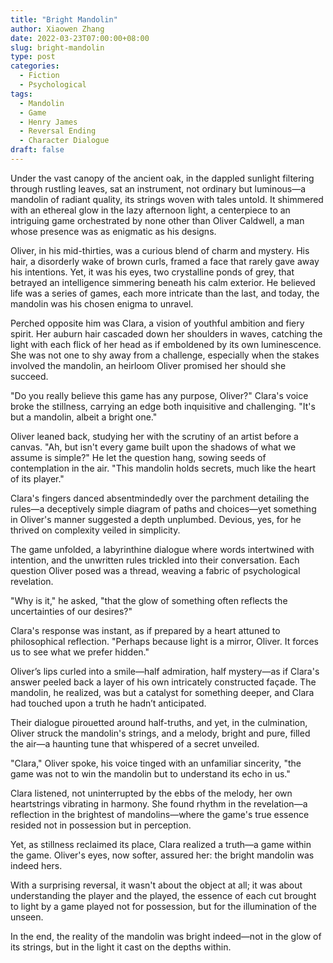 ```yaml
---
title: "Bright Mandolin"
author: Xiaowen Zhang
date: 2022-03-23T07:00:00+08:00
slug: bright-mandolin
type: post
categories:
  - Fiction
  - Psychological
tags:
  - Mandolin
  - Game
  - Henry James
  - Reversal Ending
  - Character Dialogue
draft: false
---
```


Under the vast canopy of the ancient oak, in the dappled sunlight filtering through rustling leaves, sat an instrument, not ordinary but luminous—a mandolin of radiant quality, its strings woven with tales untold. It shimmered with an ethereal glow in the lazy afternoon light, a centerpiece to an intriguing game orchestrated by none other than Oliver Caldwell, a man whose presence was as enigmatic as his designs.

Oliver, in his mid-thirties, was a curious blend of charm and mystery. His hair, a disorderly wake of brown curls, framed a face that rarely gave away his intentions. Yet, it was his eyes, two crystalline ponds of grey, that betrayed an intelligence simmering beneath his calm exterior. He believed life was a series of games, each more intricate than the last, and today, the mandolin was his chosen enigma to unravel.

Perched opposite him was Clara, a vision of youthful ambition and fiery spirit. Her auburn hair cascaded down her shoulders in waves, catching the light with each flick of her head as if emboldened by its own luminescence. She was not one to shy away from a challenge, especially when the stakes involved the mandolin, an heirloom Oliver promised her should she succeed.

"Do you really believe this game has any purpose, Oliver?" Clara's voice broke the stillness, carrying an edge both inquisitive and challenging. "It's but a mandolin, albeit a bright one."

Oliver leaned back, studying her with the scrutiny of an artist before a canvas. "Ah, but isn't every game built upon the shadows of what we assume is simple?" He let the question hang, sowing seeds of contemplation in the air. "This mandolin holds secrets, much like the heart of its player."

Clara's fingers danced absentmindedly over the parchment detailing the rules—a deceptively simple diagram of paths and choices—yet something in Oliver's manner suggested a depth unplumbed. Devious, yes, for he thrived on complexity veiled in simplicity.

The game unfolded, a labyrinthine dialogue where words intertwined with intention, and the unwritten rules trickled into their conversation. Each question Oliver posed was a thread, weaving a fabric of psychological revelation.

"Why is it," he asked, "that the glow of something often reflects the uncertainties of our desires?"

Clara's response was instant, as if prepared by a heart attuned to philosophical reflection. "Perhaps because light is a mirror, Oliver. It forces us to see what we prefer hidden."

Oliver’s lips curled into a smile—half admiration, half mystery—as if Clara's answer peeled back a layer of his own intricately constructed façade. The mandolin, he realized, was but a catalyst for something deeper, and Clara had touched upon a truth he hadn’t anticipated.

Their dialogue pirouetted around half-truths, and yet, in the culmination, Oliver struck the mandolin's strings, and a melody, bright and pure, filled the air—a haunting tune that whispered of a secret unveiled.

"Clara," Oliver spoke, his voice tinged with an unfamiliar sincerity, "the game was not to win the mandolin but to understand its echo in us."

Clara listened, not uninterrupted by the ebbs of the melody, her own heartstrings vibrating in harmony. She found rhythm in the revelation—a reflection in the brightest of mandolins—where the game's true essence resided not in possession but in perception.

Yet, as stillness reclaimed its place, Clara realized a truth—a game within the game. Oliver's eyes, now softer, assured her: the bright mandolin was indeed hers.

With a surprising reversal, it wasn't about the object at all; it was about understanding the player and the played, the essence of each cut brought to light by a game played not for possession, but for the illumination of the unseen.

In the end, the reality of the mandolin was bright indeed—not in the glow of its strings, but in the light it cast on the depths within.